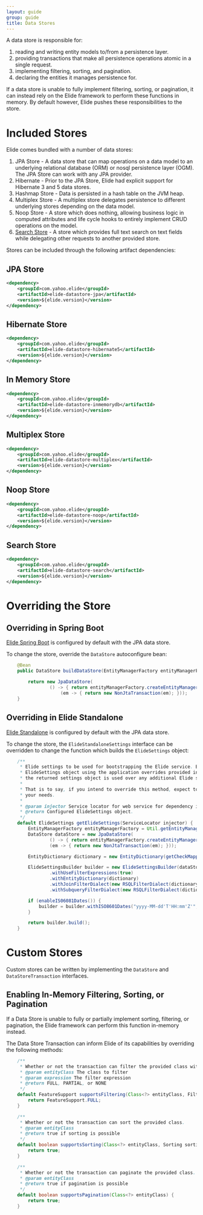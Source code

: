 ```yaml
---
layout: guide
group: guide
title: Data Stores
---
```


A data store is responsible for:

1. reading and writing entity models to/from a persistence layer.
2. providing transactions that make all persistence operations atomic in a single request. 
3. implementing filtering, sorting, and pagination.  
4. declaring the entities it manages persistence for.

If a data store is unable to fully implement filtering, sorting, or pagination, it can instead rely on the Elide
framework to perform these functions in memory.  By default however, Elide pushes these responsibilities to the store.  

# Included Stores

Elide comes bundled with a number of data stores:   
1. JPA Store - A data store that can map operations on a data model to an underlying relational database (ORM) or nosql persistence layer (OGM).  The JPA Store can work with any JPA provider.
1. Hibernate - Prior to the JPA Store, Elide had explicit support for Hibernate 3 and 5 data stores.
3. Hashmap Store - Data is persisted in a hash table on the JVM heap.
4. Multiplex Store - A multiplex store delegates persistence to different underlying stores depending on the data model.
5. Noop Store - A store which does nothing, allowing business logic in computed attributes and life cycle hooks to entirely implement CRUD operations on the model.
6. [Search Store](https://github.com/yahoo/elide/tree/master/elide-datastore/elide-datastore-search) - A store which provides full text search on text fields while delegating other requests to another provided store.

Stores can be included through the following artifact dependencies:

## JPA Store

```xml
<dependency>
    <groupId>com.yahoo.elide</groupId>
    <artifactId>elide-datastore-jpa</artifactId>
    <version>${elide.version}</version>
</dependency>
```

## Hibernate Store

```xml
<dependency>
    <groupId>com.yahoo.elide</groupId>
    <artifactId>elide-datastore-hibernate5</artifactId>
    <version>${elide.version}</version>
</dependency>
```

## In Memory Store

```xml
<dependency>
    <groupId>com.yahoo.elide</groupId>
    <artifactId>elide-datastore-inmemorydb</artifactId>
    <version>${elide.version}</version>
</dependency>
```

## Multiplex Store

```xml
<dependency>
    <groupId>com.yahoo.elide</groupId>
    <artifactId>elide-datastore-multiplex</artifactId>
    <version>${elide.version}</version>
</dependency>
```

## Noop Store

```xml
<dependency>
    <groupId>com.yahoo.elide</groupId>
    <artifactId>elide-datastore-noop</artifactId>
    <version>${elide.version}</version>
</dependency>
```

## Search Store

```xml
<dependency>
    <groupId>com.yahoo.elide</groupId>
    <artifactId>elide-datastore-search</artifactId>
    <version>${elide.version}</version>
</dependency>
```

# Overriding the Store

## Overriding in Spring Boot

[Elide Spring Boot][elide-spring] is configured by default with the JPA data store.

To change the store, override the `DataStore` autoconfigure bean:

```java
    @Bean
    public DataStore buildDataStore(EntityManagerFactory entityManagerFactory) {

        return new JpaDataStore(
                () -> { return entityManagerFactory.createEntityManager(); },
                    (em -> { return new NonJtaTransaction(em); }));
    }
```

## Overriding in Elide Standalone

[Elide Standalone][elide-standalone] is configured by default with the JPA data store.

To change the store, the `ElideStandaloneSettings` interface can be overridden to change the function 
which builds the `ElideSettings` object:

```java
    /**
     * Elide settings to be used for bootstrapping the Elide service. By default, this method constructs an
     * ElideSettings object using the application overrides provided in this class. If this method is overridden,
     * the returned settings object is used over any additional Elide setting overrides.
     *
     * That is to say, if you intend to override this method, expect to fully configure the ElideSettings object to
     * your needs.
     *
     * @param injector Service locator for web service for dependency injection.
     * @return Configured ElideSettings object.
     */
    default ElideSettings getElideSettings(ServiceLocator injector) {
        EntityManagerFactory entityManagerFactory = Util.getEntityManagerFactory(getModelPackageName(), new Properties());
        DataStore dataStore = new JpaDataStore(
                () -> { return entityManagerFactory.createEntityManager(); },
                (em -> { return new NonJtaTransaction(em); }));

        EntityDictionary dictionary = new EntityDictionary(getCheckMappings(), injector::inject);

        ElideSettingsBuilder builder = new ElideSettingsBuilder(dataStore)
                .withUseFilterExpressions(true)
                .withEntityDictionary(dictionary)
                .withJoinFilterDialect(new RSQLFilterDialect(dictionary))
                .withSubqueryFilterDialect(new RSQLFilterDialect(dictionary));

        if (enableIS06081Dates()) {
            builder = builder.withISO8601Dates("yyyy-MM-dd'T'HH:mm'Z'", TimeZone.getTimeZone("UTC"));
        }

        return builder.build();
    }  
```

# Custom Stores

Custom stores can be written by implementing the `DataStore` and `DataStoreTransaction` interfaces.

## Enabling In-Memory Filtering, Sorting, or Pagination

If a Data Store is unable to fully or partially implement sorting, filtering, or pagination, the Elide framework can perform
this function in-memory instead.

The Data Store Transaction can inform Elide of its capabilities by overriding the following methods:

```java
    /**
     * Whether or not the transaction can filter the provided class with the provided expression.
     * @param entityClass The class to filter
     * @param expression The filter expression
     * @return FULL, PARTIAL, or NONE
     */
    default FeatureSupport supportsFiltering(Class<?> entityClass, FilterExpression expression) {
        return FeatureSupport.FULL;
    }

    /**
     * Whether or not the transaction can sort the provided class.
     * @param entityClass
     * @return true if sorting is possible
     */
    default boolean supportsSorting(Class<?> entityClass, Sorting sorting) {
        return true;
    }

    /**
     * Whether or not the transaction can paginate the provided class.
     * @param entityClass
     * @return true if pagination is possible
     */
    default boolean supportsPagination(Class<?> entityClass) {
        return true;
    }
```

[elide-standalone]: https://github.com/yahoo/elide/tree/master/elide-standalone
[elide-spring]: https://github.com/yahoo/elide/tree/master/elide-spring/elide-spring-boot-autoconfigure
